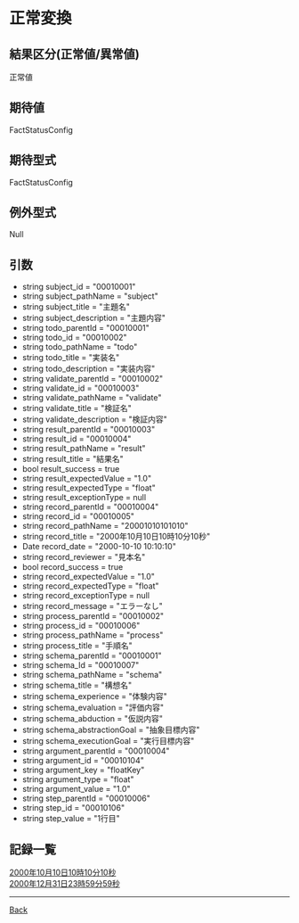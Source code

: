 # 正常変換
## 結果区分(正常値/異常値)
正常値
## 期待値
FactStatusConfig
## 期待型式
FactStatusConfig
## 例外型式
Null
## 引数
- string subject_id = "00010001"
- string subject_pathName = "subject"
- string subject_title = "主題名"
- string subject_description = "主題内容"
- string todo_parentId = "00010001"
- string todo_id = "00010002"
- string todo_pathName = "todo"
- string todo_title = "実装名"
- string todo_description = "実装内容"
- string validate_parentId = "00010002"
- string validate_id = "00010003"
- string validate_pathName = "validate"
- string validate_title = "検証名"
- string validate_description = "検証内容"
- string result_parentId = "00010003"
- string result_id = "00010004"
- string result_pathName = "result"
- string result_title = "結果名"
- bool result_success = true
- string result_expectedValue = "1.0"
- string result_expectedType = "float"
- string result_exceptionType = null
- string record_parentId = "00010004"
- string record_id = "00010005"
- string record_pathName = "20001010101010"
- string record_title = "2000年10月10日10時10分10秒"
- Date record_date = "2000-10-10 10:10:10"
- string record_reviewer = "見本名"
- bool record_success = true
- string record_expectedValue = "1.0"
- string record_expectedType = "float"
- string record_exceptionType = null
- string record_message = "エラーなし"
- string process_parentId = "00010002"
- string process_id = "00010006"
- string process_pathName = "process"
- string process_title = "手順名"
- string schema_parentId = "00010001"
- string schema_Id = "00010007"
- string schema_pathName = "schema"
- string schema_title = "構想名"
- string schema_experience = "体験内容"
- string schema_evaluation = "評価内容"
- string schema_abduction = "仮説内容"
- string schema_abstractionGoal = "抽象目標内容"
- string schema_executionGoal = "実行目標内容"
- string argument_parentId = "00010004"
- string argument_id = "00010104"
- string argument_key = "floatKey"
- string argument_type = "float"
- string argument_value = "1.0"
- string step_parentId = "00010006"
- string step_id = "00010106"
- string step_value = "1行目"

## 記録一覧
[2000年10月10日10時10分10秒](./20001010101010/README.md)  
[2000年12月31日23時59分59秒](./20001231235959/README.md)  

---
[Back](../README.md)  